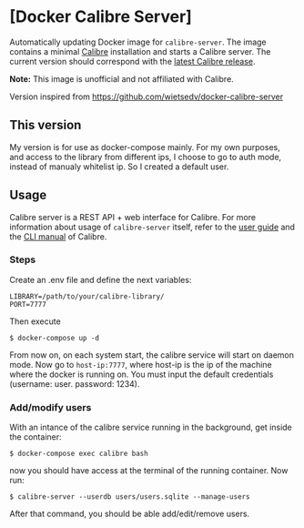 # [Docker Calibre Server]

Automatically updating Docker image for `calibre-server`. The image contains a minimal [Calibre](https://calibre-ebook.com/) installation and starts a Calibre server. The current version should correspond with the [latest Calibre release](https://github.com/kovidgoyal/calibre/releases).

**Note:** This image is unofficial and not affiliated with Calibre.

Version inspired from https://github.com/wietsedv/docker-calibre-server

## This version

My version is for use as docker-compose mainly. For my own purposes, and access to the library from different ips, I choose to go to auth mode, instead of manualy whitelist ip. So I created a default user.

## Usage

Calibre server is a REST API + web interface for Calibre. For more information about usage of `calibre-server` itself, refer to the [user guide](https://manual.calibre-ebook.com/server.html) and the [CLI manual](https://manual.calibre-ebook.com/generated/en/calibre-server.html) of Calibre.

### Steps

Create an .env file and define the next variables:
```
LIBRARY=/path/to/your/calibre-library/
PORT=7777
```

Then execute

```
$ docker-compose up -d
```
From now on, on each system start, the calibre service will start on daemon mode.
Now go to `host-ip:7777`, where host-ip is the ip of the machine where the docker is running on. You must input the
default credentials (username: user. password: 1234).


### Add/modify users

With an intance of the calibre service running in the background, get inside the container:

```
$ docker-compose exec calibre bash
```

now you should have access at the terminal of the running container. Now run:

```
$ calibre-server --userdb users/users.sqlite --manage-users
```

After that command, you should be able add/edit/remove users.

